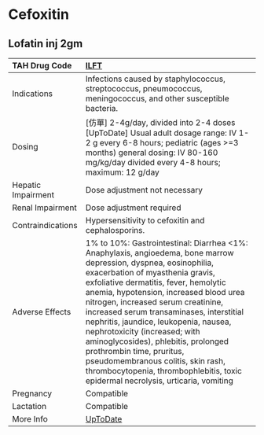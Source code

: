 # Cefoxitin

## Lofatin inj 2gm

| TAH Drug Code      | [ILFT](https://www.tahsda.org.tw/drugs/hissearch.php?drug_code=ILFT)                                                                                                                                                                                                                                                                                                                                                                                                                                                                                                                            |
|:-------------------|:------------------------------------------------------------------------------------------------------------------------------------------------------------------------------------------------------------------------------------------------------------------------------------------------------------------------------------------------------------------------------------------------------------------------------------------------------------------------------------------------------------------------------------------------------------------------------------------------|
| Indications        | Infections caused by staphylococcus, streptococcus, pneumococcus, meningococcus, and other susceptible bacteria.                                                                                                                                                                                                                                                                                                                                                                                                                                                                                |
| Dosing             | [仿單] 2-4g/day, divided into 2-4 doses [UpToDate] Usual adult dosage range: IV 1-2 g every 6-8 hours; pediatric (ages >=3 months) general dosing: IV 80-160 mg/kg/day divided every 4-8 hours; maximum: 12 g/day                                                                                                                                                                                                                                                                                                                                                                               |
| Hepatic Impairment | Dose adjustment not necessary                                                                                                                                                                                                                                                                                                                                                                                                                                                                                                                                                                   |
| Renal Impairment   | Dose adjustment required                                                                                                                                                                                                                                                                                                                                                                                                                                                                                                                                                                        |
| Contraindications  | Hypersensitivity to cefoxitin and cephalosporins.                                                                                                                                                                                                                                                                                                                                                                                                                                                                                                                                               |
| Adverse Effects    | 1% to 10%: Gastrointestinal: Diarrhea <1%: Anaphylaxis, angioedema, bone marrow depression, dyspnea, eosinophilia, exacerbation of myasthenia gravis, exfoliative dermatitis, fever, hemolytic anemia, hypotension, increased blood urea nitrogen, increased serum creatinine, increased serum transaminases, interstitial nephritis, jaundice, leukopenia, nausea, nephrotoxicity (increased; with aminoglycosides), phlebitis, prolonged prothrombin time, pruritus, pseudomembranous colitis, skin rash, thrombocytopenia, thrombophlebitis, toxic epidermal necrolysis, urticaria, vomiting |
| Pregnancy          | Compatible                                                                                                                                                                                                                                                                                                                                                                                                                                                                                                                                                                                      |
| Lactation          | Compatible                                                                                                                                                                                                                                                                                                                                                                                                                                                                                                                                                                                      |
| More Info          | [UpToDate](https://www.uptodate.com/contents/cefoxitin-drug-information)                                                                                                                                                                                                                                                                                                                                                                                                                                                                                                                        |

